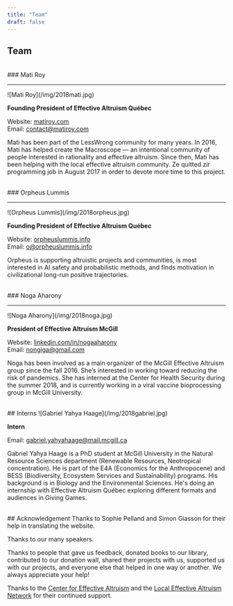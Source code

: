 ```yaml
---
title: "Team"
draft: false
---
```


## Team

<br>
### Mati Roy
<hr>
![Mati Roy](/img/2018mati.jpg)

**Founding President of Effective Altruism Québec**

Website: [matiroy.com](http://matiroy.com/)<br>
Email: [contact@matiroy.com](mailto:contact@matiroy.com)<br>

Mati has been part of the LessWrong community for many years. In 2016, Mati has helped create the Macroscope — an intentional community of people interested in rationality and effective altruism. Since then, Mati has been helping with the local effective altruism community. Ze quitted zir programming job in August 2017 in order to devote more time to this project.

<br>
### Orpheus Lummis
<hr>
![Orpheus Lummis](/img/2018orpheus.jpg)

**Founding President of Effective Altruism Québec**

Website: [orpheuslummis.info](https://orpheuslummis.info/)<br>
Email: [o@orpheuslummis.info](mailto:o@orpheuslummis.info)

Orpheus is supporting altruistic projects and communities, is most interested in AI safety and probabilistic methods, and finds motivation in civilizational long-run positive trajectories.

<br>
### Noga Aharony
<hr>
![Noga Aharony](/img/2018noga.jpg)

**President of Effective Altruism McGill**

Website: [linkedin.com/in/nogaaharony](https://www.linkedin.com/in/nogaaharony/)<br>
Email: [nongiga@gmail.com](mailto:nongiga@gmail.com)

Noga has been involved as a main organizer of the McGill Effective Altruism group since the fall 2016. She’s interested in working toward reducing the risk of pandemics. She has interned at the Center for Health Security during the summer 2018, and is currently working in a viral vaccine bioprocessing group in McGill University.

<br>
## Interns
![Gabriel Yahya Haage](/img/2018gabriel.jpg)

**Intern**

Email: [gabriel.yahyahaage@mail.mcgill.ca](mailto:gabriel.yahyahaage@mail.mcgill.ca)

Gabriel Yahya Haage is a PhD student at McGill University in the Natural Resource Sciences department (Renewable Resources, Neotropical concentration). He is part of the E4A (Economics for the Anthropocene) and BESS (Biodiversity, Ecosystem Services and Sustainability) programs. His background is in Biology and the Environmental Sciences. He's doing an internship with Effective Altruism Québec exploring different formats and audiences in Giving Games.


<br>
## Acknowledgement
Thanks to Sophie Pelland and Simon Giasson for their help in translating the website.

Thanks to our many speakers.

Thanks to people that gave us feedback, donated books to our library, contributed to our donation wall, shared their projects with us, supported us with our projects, and everyone else that helped in one way or another. We always appreciate your help!

Thanks to the [Center for Effective Altruism](https://www.centreforeffectivealtruism.org/) and the [Local Effective Altruism Network](https://rtcharity.org/lean/) for their continued support.